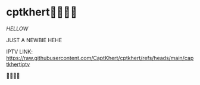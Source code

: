 # cptkhert👨🏻‍✈️🛫

_HELLOW_

JUST A NEWBIE HEHE

IPTV LINK:
https://raw.githubusercontent.com/CaptKhert/cptkhert/refs/heads/main/captkhertiptv

👨🏻‍✈️🛫
